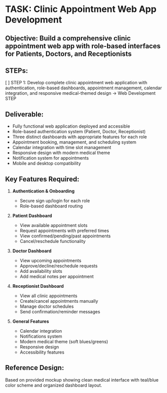 # TASK: Clinic Appointment Web App Development

## Objective: Build a comprehensive clinic appointment web app with role-based interfaces for Patients, Doctors, and Receptionists

## STEPs:
[ ] STEP 1: Develop complete clinic appointment web application with authentication, role-based dashboards, appointment management, calendar integration, and responsive medical-themed design → Web Development STEP

## Deliverable: 
- Fully functional web application deployed and accessible
- Role-based authentication system (Patient, Doctor, Receptionist)
- Three distinct dashboards with appropriate features for each role
- Appointment booking, management, and scheduling system
- Calendar integration with time slot management
- Responsive design with modern medical theme
- Notification system for appointments
- Mobile and desktop compatibility

## Key Features Required:
1. **Authentication & Onboarding**
   - Secure sign up/login for each role
   - Role-based dashboard routing

2. **Patient Dashboard**
   - View available appointment slots
   - Request appointments with preferred times
   - View confirmed/pending/past appointments
   - Cancel/reschedule functionality

3. **Doctor Dashboard**
   - View upcoming appointments
   - Approve/decline/reschedule requests
   - Add availability slots
   - Add medical notes per appointment

4. **Receptionist Dashboard**
   - View all clinic appointments
   - Create/cancel appointments manually
   - Manage doctor schedules
   - Send confirmation/reminder messages

5. **General Features**
   - Calendar integration
   - Notifications system
   - Modern medical theme (soft blues/greens)
   - Responsive design
   - Accessibility features

## Reference Design: 
Based on provided mockup showing clean medical interface with teal/blue color scheme and organized dashboard layout.